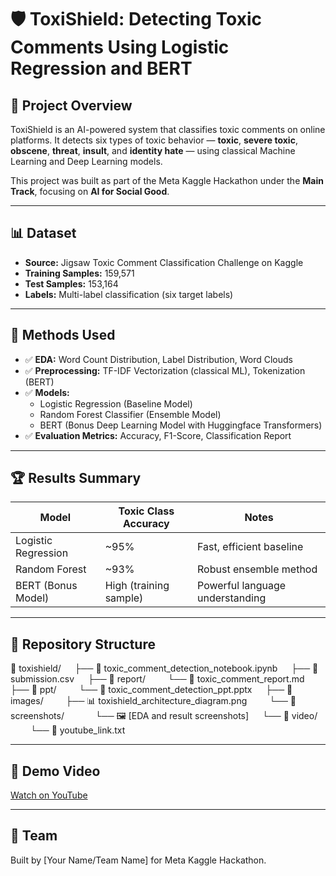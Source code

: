 # 🛡️ ToxiShield: Detecting Toxic Comments Using Logistic Regression and BERT

## 🚀 Project Overview
ToxiShield is an AI-powered system that classifies toxic comments on online platforms. It detects six types of toxic behavior — **toxic**, **severe toxic**, **obscene**, **threat**, **insult**, and **identity hate** — using classical Machine Learning and Deep Learning models.

This project was built as part of the Meta Kaggle Hackathon under the **Main Track**, focusing on **AI for Social Good**.

---

## 📊 Dataset
- **Source:** Jigsaw Toxic Comment Classification Challenge on Kaggle
- **Training Samples:** 159,571
- **Test Samples:** 153,164
- **Labels:** Multi-label classification (six target labels)

---

## 🧰 Methods Used
- ✅ **EDA:** Word Count Distribution, Label Distribution, Word Clouds
- ✅ **Preprocessing:** TF-IDF Vectorization (classical ML), Tokenization (BERT)
- ✅ **Models:**
  - Logistic Regression (Baseline Model)
  - Random Forest Classifier (Ensemble Model)
  - BERT (Bonus Deep Learning Model with Huggingface Transformers)
- ✅ **Evaluation Metrics:** Accuracy, F1-Score, Classification Report

---

## 🏆 Results Summary
| Model                | Toxic Class Accuracy | Notes                          |
|-----------------------|----------------------|--------------------------------|
| Logistic Regression   | ~95%                 | Fast, efficient baseline       |
| Random Forest         | ~93%                 | Robust ensemble method         |
| BERT (Bonus Model)    | High (training sample) | Powerful language understanding |

---

## 📁 Repository Structure
📁 toxishield/
  ├── 📄 toxic_comment_detection_notebook.ipynb
  ├── 📄 submission.csv
  ├── 📁 report/
   └── 📝 toxic_comment_report.md
  ├── 📁 ppt/
   └── 📄 toxic_comment_detection_ppt.pptx
  ├── 📁 images/
   ├── 📊 toxishield_architecture_diagram.png
   └── 📁 screenshots/
    └── 🖼️ [EDA and result screenshots]
  └── 📁 video/
   └── 🔗 youtube_link.txt

---

## 🎥 Demo Video  
[Watch on YouTube](YOUR_YOUTUBE_LINK_HERE)

---

## 🤝 Team  
Built by [Your Name/Team Name] for Meta Kaggle Hackathon.
